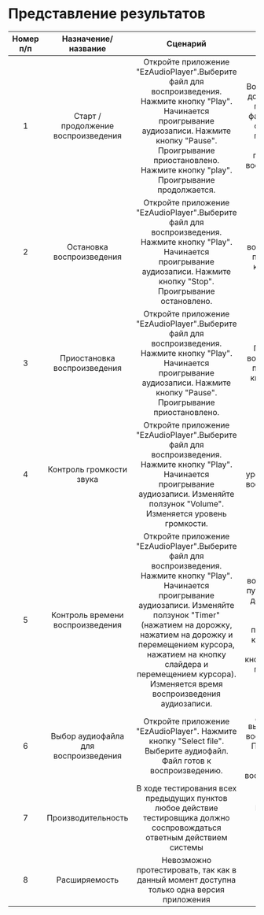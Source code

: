 # Представление результатов

| Номер п/п | Назначение/название | Сценарий | Ожидаемый результат | Фактический результат | Оценка | 
| :------: | :------: | :------: | :------: | :------: | :------: |
| 1 | Старт / продолжение воспроизведения | Откройте приложение "EzAudioPlayer".Выберите файл для воспроизведения. Нажмите кнопку "Play". Начинается проигрывание аудиозаписи. Нажмите кнопку "Pause". Проигрывание приостановлено. Нажмите кнопку "play". Проигрывание продолжается. | Воспроизведение должно начаться после выбора файла и нажатия старта. После присотановки должно продолжиться воспроизведение. | Воспроизведение должно начаться после выбора файла и нажатия старта. После присотановки должно продолжиться воспроизведение. | PASS | 
| 2 | Остановка воспроизведения | Откройте приложение "EzAudioPlayer".Выберите файл для воспроизведения. Нажмите кнопку "Play". Начинается проигрывание аудиозаписи. Нажмите кнопку "Stop". Проигрывание остановлено. | Остановка воспроизведения после нажатия кнопки "Stop". | Остановка воспроизведения после нажатия кнопки "Stop". | PASS |
| 3 | Приостановка воспроизведения | Откройте приложение "EzAudioPlayer".Выберите файл для воспроизведения. Нажмите кнопку "Play". Начинается проигрывание аудиозаписи. Нажмите кнопку "Pause". Проигрывание приостановлено. | Приостановка воспроизведения после нажатия кнопки "Pause". | Приостановка воспроизведения после нажатия кнопки "Pause". | PASS |
| 4 | Контроль громкости звука | Откройте приложение "EzAudioPlayer".Выберите файл для воспроизведения. Нажмите кнопку "Play". Начинается проигрывание аудиозаписи. Изменяйте ползунок "Volume". Изменяется уровень громкости. | Изменение уровня громкости воспроизведения. | Изменение уровня громкости воспроизведения. | | 
| 5 | Контроль времени воспроизведения | Откройте приложение "EzAudioPlayer".Выберите файл для воспроизведения. Нажмите кнопку "Play". Начинается проигрывание аудиозаписи. Изменяйте ползунок "Timer" (нажатием на дорожку, нажатием на дорожку и перемещением курсора, нажатием на кнопку слайдера и перемещением курсора). Изменяется время воспроизведения аудиозаписи. | Изменение времени воспроизведения путем нажатия на дорожку, путем нажатия на дорожку и перемещением курсора, путем нажатия на кнопку слайдера и перемещения курсора. | Изменение времени воспроизведения путем нажатия на дорожку и перемещением курсора, путем нажатия на слайдер и перемещения курсора. Воспроизведение путем нажатия на дорожку происходит не всегда. | PASS WITH DEFECTS |
| 6 | Выбор аудиофайла для воспроизведения | Откройте приложение "EzAudioPlayer". Нажмите кнопку "Select file". Выберите аудиофайл. Файл готов к воспроизведению. | Должен быть выбран файл для воспроизведения. После ввыбора должен быть готов к воспроизведению. | Должен быть выбран файл для воспроизведения. После ввыбора должен быть готов к воспроизведению. | PASS |
| 7 | Производительность | В ходе тестирования всех предыдущих пунктов любое действие тестировщика должно соспровождаться ответным действием системы | Все действия завершены успешно | Не все действия завершены успешно  | FAIL |
| 8 | Расширяемость | Невозможно протестировать, так как в данный момент доступна только одна версия приложения | - | - | - |
